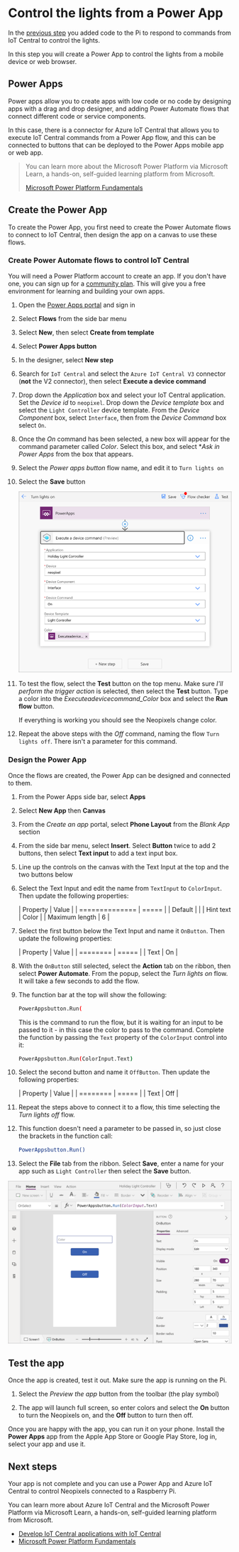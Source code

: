 # Control the lights from a Power App

In the [previous step](./control-pi-iot-central.md) you added code to the Pi to respond to commands from IoT Central to control the lights.

In this step you will create a Power App to control the lights from a mobile device or web browser.

## Power Apps

Power apps allow you to create apps with low code or no code by designing apps with a drag and drop designer, and adding Power Automate flows that connect different code or service components.

In this case, there is a connector for Azure IoT Central that allows you to execute IoT Central commands from a Power App flow, and this can be connected to buttons that can be deployed to the Power Apps mobile app or web app.

> You can learn more about the Microsoft Power Platform via Microsoft Learn, a hands-on, self-guided learning platform from Microsoft.
>
> [Microsoft Power Platform Fundamentals](https://docs.microsoft.com/learn/paths/power-plat-fundamentals/?WT.mc_id=academic-10672-jabenn)

## Create the Power App

To create the Power App, you first need to create the Power Automate flows to connect to IoT Central, then design the app on a canvas to use these flows.

### Create Power Automate flows to control IoT Central

You will need a Power Platform account to create an app. If you don't have one, you can sign up for a [community plan](https://powerapps.microsoft.com/communityplan/?WT.mc_id=academic-10672-jabenn). This will give you a free environment for learning and building your own apps.

1. Open the [Power Apps portal](https://powerapps.microsoft.com/?WT.mc_id=academic-10672-jabenn) and sign in

1. Select **Flows** from the side bar menu

1. Select **New**, then select **Create from template**

1. Select **Power Apps button**

1. In the designer, select **New step**

1. Search for `IoT Central` and select the `Azure IoT Central V3` connector (**not** the V2 connector), then select **Execute a device command**

1. Drop down the *Application* box and select your IoT Central application. Set the *Device id* to `neopixel`. Drop down the *Device template* box and select the `Light Controller` device template. From the *Device Component* box, select `Interface`, then from the *Device Command* box select `On`.

1. Once the *On* command has been selected, a new box will appear for the command parameter called *Color*. Select this box, and select **Ask in Power Apps* from the box that appears.

1. Select the *Power apps button* flow name, and edit it to `Turn lights on`

1. Select the **Save** button

    ![The complete on flow](../images/on-flow-complete.png)

1. To test the flow, select the **Test** button on the top menu. Make sure *I'll perform the trigger action* is selected, then select the **Test** button. Type a color into the *Executeadevicecommand_Color* box and select the **Run flow** button.

    If everything is working you should see the Neopixels change color.

1. Repeat the above steps with the *Off* command, naming the flow `Turn lights off`. There isn't a parameter for this command.

### Design the Power App

Once the flows are created, the Power App can be designed and connected to them.

1. From the Power Apps side bar, select  **Apps**

1. Select **New App** then **Canvas**

1. From the *Create an app* portal, select **Phone Layout** from the *Blank App* section

1. From the side bar menu, select **Insert**. Select **Button** twice to add 2 buttons, then select **Text input** to add a text input box.

1. Line up the controls on the canvas with the Text Input at the top and the two buttons below

1. Select the Text Input and edit the name from `TextInput` to `ColorInput`. Then update the following properties:

    | Property       | Value |
    | ============== | ===== |
    | Default        |       |
    | Hint text      | Color |
    | Maximum length | 6     |

1. Select the first button below the Text Input and name it `OnButton`. Then update the following properties:

    | Property | Value |
    | ======== | ===== |
    | Text     | On    |

1. With the `OnButton` still selected, select the **Action** tab on the ribbon, then select **Power Automate**. From the popup, select the *Turn lights on* flow. It will take a few seconds to add the flow.

1. The function bar at the top will show the following:

    ```sh
    PowerAppsbutton.Run(
    ```

    This is the command to run the flow, but it is waiting for an input to be passed to it - in this case the color to pass to the command. Complete the function by passing the `Text` property of the `ColorInput` control into it:

    ```sh
    PowerAppsbutton.Run(ColorInput.Text)
    ```

1. Select the second button and name it `OffButton`. Then update the following properties:

    | Property | Value |
    | ======== | ===== |
    | Text     | Off   |

1. Repeat the steps above to connect it to a flow, this time selecting the *Turn lights off* flow.

1. This function doesn't need a parameter to be passed in, so just close the brackets in the function call:

    ```sh
    PowerAppsbutton.Run()
    ```

1. Select the **File** tab from the ribbon. Select **Save**, enter a name for your app such as `Light Controller` then select the **Save** button.

![The designed power app](../images/power-app-canvas.png)

## Test the app

Once the app is created, test it out. Make sure the app is running on the Pi.

1. Select the *Preview the app* button from the toolbar (the play symbol)

1. The app will launch full screen, so enter colors and select the **On** button to turn the Neopixels on, and the **Off** button to turn then off.

Once you are happy with the app, you can run it on your phone. Install the **Power Apps** app from the Apple App Store or Google Play Store, log in, select your app and use it.

## Next steps

Your app is not complete and you can use a Power App and Azure IoT Central to control Neopixels connected to a Raspberry Pi.

You can learn more about Azure IoT Central and the Microsoft Power Platform via Microsoft Learn, a hands-on, self-guided learning platform from Microsoft.

* [Develop IoT Central applications with IoT Central](https://docs.microsoft.com/learn/paths/develop-iot-solutions-with-azure-iot-central/?WT.mc_id=academic-10672-jabenn)
* [Microsoft Power Platform Fundamentals](https://docs.microsoft.com/learn/paths/power-plat-fundamentals/?WT.mc_id=academic-10672-jabenn)
